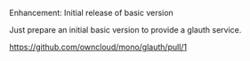 Enhancement: Initial release of basic version

Just prepare an initial basic version to provide a glauth service.

https://github.com/owncloud/mono/glauth/pull/1
